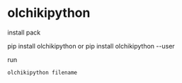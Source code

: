 # olchikipython

install pack


pip install olchikipython
        or
pip install olchikipython --user

run
```python
olchikipython filename

